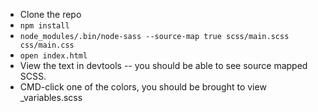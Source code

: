  * Clone the repo
 * `npm install`
 * `node_modules/.bin/node-sass --source-map true scss/main.scss css/main.css`
 * `open index.html`
 * View the text in devtools -- you should be able to see source mapped SCSS.
 * CMD-click one of the colors, you should be brought to view _variables.scss